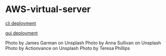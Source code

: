 # AWS-virtual-server



[cli deployment](http://aws-virtual-server2-dev.us-east-2.elasticbeanstalk.com/)

[gui deployment](http://cloudserver-env-1.eba-f8v2eg9c.us-east-2.elasticbeanstalk.com/)



Photo by James Garman on Unsplash
Photo by Anna Sullivan on Unsplash
Photo by Actionvance on Unsplash
Photo by Teresa Phillips
